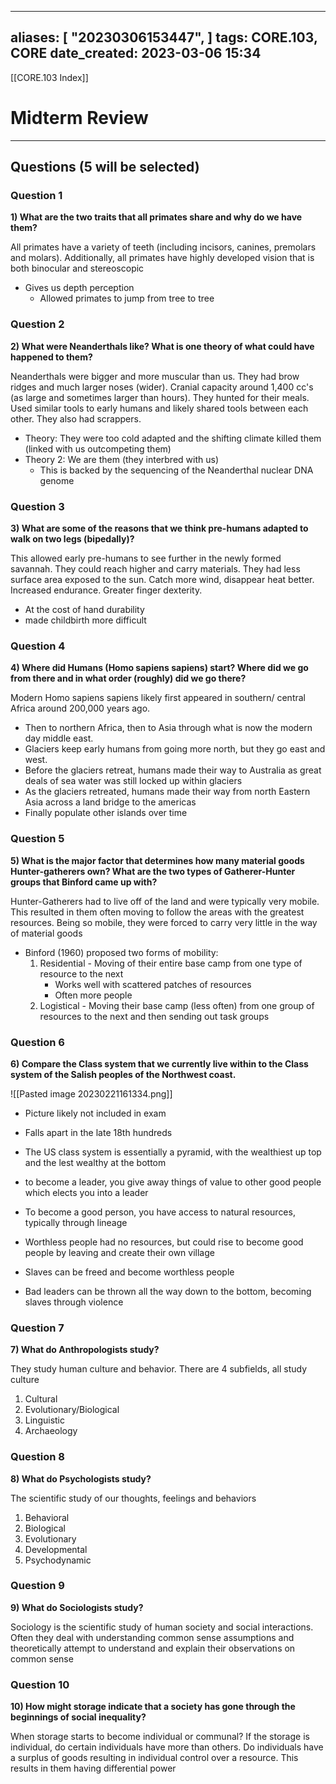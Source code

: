 
---
aliases: [ "20230306153447",  ]
tags: CORE.103, CORE
date_created: 2023-03-06 15:34
---
[[CORE.103 Index]]
# Midterm Review
---
## Questions (5 will be selected)
### Question 1
**1) What are the two traits that all primates share and why do we have them?**

All primates have a variety of teeth (including incisors, canines, premolars and molars). Additionally, all primates have highly developed vision that is both binocular and stereoscopic 
- Gives us depth perception
	- Allowed primates to jump from tree to tree

### Question 2
**2) What were Neanderthals like? What is one theory of what could have happened to them?**

Neanderthals were bigger and more muscular than us. They had brow ridges and much larger noses (wider). Cranial capacity around 1,400 cc's (as large and sometimes larger than hours). They hunted for their meals. Used similar tools to early humans and likely shared tools between each other. They also had scrappers.
- Theory: They were too cold adapted and the shifting climate killed them (linked with us outcompeting them)
- Theory 2: We are them (they interbred with us)
	- This is backed by the sequencing of the Neanderthal nuclear DNA genome

### Question 3
**3) What are some of the reasons that we think pre-humans adapted to walk on two legs (bipedally)?**

This allowed early pre-humans to see further in the newly formed savannah. They could reach higher and carry materials. They had less surface area exposed to the sun. Catch more wind, disappear heat better. Increased endurance. Greater finger dexterity.
- At the cost of hand durability
- made childbirth more difficult


### Question 4
**4) Where did Humans (Homo sapiens sapiens) start? Where did we go from there and in what order (roughly) did we go there?**

Modern Homo sapiens sapiens likely first appeared in  southern/ central Africa around 200,000 years ago. 
- Then to northern Africa, then to Asia through what is now the modern day middle east. 
- Glaciers keep early humans from going more north, but they go east and west. 
- Before the glaciers retreat, humans made their way to Australia as great deals of sea water was still locked up within glaciers
- As the glaciers retreated, humans made their way from north Eastern Asia across a land bridge to the americas
- Finally populate other islands over time


### Question 5
**5) What is the major factor that determines how many material goods Hunter-gatherers own? What are the two types of Gatherer-Hunter groups that Binford came up with?** 

Hunter-Gatherers had to live off of the land and were typically very mobile. This resulted in them often moving to follow the areas with the greatest resources. Being so mobile, they were forced to carry very little in the way of material goods
- Binford (1960) proposed two forms of mobility:
	1. Residential - Moving of their entire base camp from one type of resource to the next
		- Works well with scattered patches of resources
		- Often more people
	1. Logistical - Moving their base camp (less often) from one group of resources to the next and then sending out task groups


### Question 6
**6) Compare the Class system that we currently live within to the Class system of the Salish peoples of the Northwest coast.**

![[Pasted image 20230221161334.png]]
- Picture likely not included in exam

- Falls apart in the late 18th hundreds
- The US class system is essentially a pyramid, with the wealthiest up top and the lest wealthy at the bottom
- to become a leader, you give away things of value to other good people which elects you into a leader
- To become a good person, you have access to natural resources, typically through lineage
- Worthless people had no resources, but could rise to become good people by leaving and create their own village
- Slaves can be freed and become worthless people
- Bad leaders can be thrown all the way down to the bottom, becoming slaves through violence

### Question 7
**7) What do Anthropologists study?** 

They study human culture and behavior. There are 4 subfields, all study culture
1. Cultural
2. Evolutionary/Biological
3. Linguistic
4. Archaeology

### Question 8
**8) What do Psychologists study?** 

The scientific study of our thoughts, feelings and behaviors
1. Behavioral
2. Biological
3. Evolutionary
4. Developmental
5. Psychodynamic

### Question 9
**9) What do Sociologists study?** 

Sociology is the scientific study of human society and social interactions. Often they deal with understanding common sense assumptions and theoretically attempt to understand and explain their observations on common sense

### Question 10
**10) How might storage indicate that a society has gone through the beginnings of social inequality?**

When storage starts to become individual or communal? If the storage is individual, do certain individuals have more than others. Do individuals have a surplus of goods resulting in individual control over a resource. This results in them having differential power